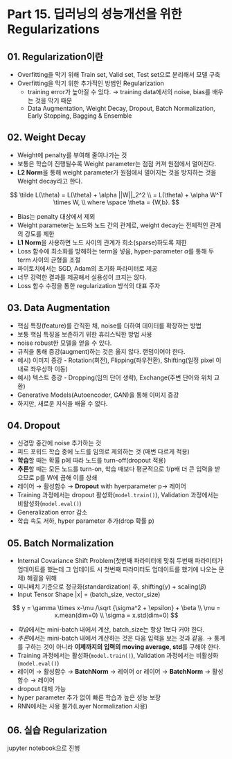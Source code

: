 # Part 15. 딥러닝의 성능개선을 위한 Regularizations



## 01. Regularization이란

- Overfitting을 막기 위해 Train set, Valid set, Test set으로 분리해서 모델 구축
- Overfitting을 막기 위한 추가적인 방법인 Regularization
  - training error가 높아질 수 있다. → training data에서의 noise, bias를 배우는 것을 막기 때문
  - Data Augmentation, Weight Decay, Dropout, Batch Normalization, Early Stopping, Bagging & Ensemble



## 02. Weight Decay

- Weight에 penalty를 부여해 줄여나가는 것
- 보통은 학습이 진행될수록 Weight parameter는 점점 커져 원점에서 멀어진다.
- **L2 Norm**을 통해 weight parameter가 원점에서 멀어지는 것을 방지하는 것을 Weight decay라고 한다.

$$
\tilde L(\theta) = L(\theta) + \alpha ||W||_2^2 \\ = L(\theta) + \alpha W^T \times W, \\ where \space \theta = {W,b}.
$$

- Bias는 penalty 대상에서 제외
- Weight parameter는 노드와 노드 간의 관계로, weight decay는 전체적인 관계의 강도를 제한
- **L1 Norm**을 사용하면 노드 사이의 관계가 희소(sparse)하도록 제한
- Loss 함수에 최소화를 방해하는 term을 넣음, hyper-parameter $\alpha$를 통해 두 term 사이의 균형을 조절
- 파이토치에서는 SGD, Adam의 초기화 파라미터로 제공
- 너무 강력한 결과를 제공해서 실용성이 크지는 않다.
- Loss 함수 수정을 통한 regularization 방식의 대표 주자



## 03. Data Augmentation

- 핵심 특징(feature)를 간직한 채, noise를 더하여 데이터를 확장하는 방법
- 보통 핵심 특징을 보존하기 위한 휴리스틱한 방법 사용
- noise robust한 모델을 얻을 수 있다.
- 규칙을 통해 증강(augment)하는 것은 옳지 않다. 랜덤이어야 한다.
- 예시) 이미지 증강 - Rotation(회전), Flipping(좌우전환), Shifting(일정 pixel 이내로 좌우상하 이동)
- 예시) 텍스트 증강 - Dropping(임의 단어 생략), Exchange(주변 단어와 위치 교환)
- Generative Models(Autoencoder, GAN)을 통해 이미지 증강
- 하지만, 새로운 지식을 배울 수 없다.



## 04. Dropout

- 신경망 중간에 noise 추가하는 것
- 피드 포워드 학습 중에 노드를 임의로 제외하는 것 (매번 다르게 적용)
- **학습**할 때는 확률 p에 따라 노드를 turn-off(dropout 적용)
- **추론**할 때는 모든 노드를 turn-on, 학습 때보다 평균적으로 1/p배 더 큰 입력을 받으므로 p를 W에 곱해 이를 상쇄
- 레이어 → 활성함수 → **Dropout** with hyerparameter p→ 레이어
- Training 과정에서는 dropout 활성화(`model.train()`), Validation 과정에서는 비활성화(`model.eval()`)
- Generalization error 감소
- 학습 속도 저하, hyper parameter 추가(drop 확률 p)



## 05. Batch Normalization

- Internal Covariance Shift Problem(첫번째 파라미터에 맞춰 두번째 파라미터가 업데이트를 했는데 그 업데이트 시 첫번째 파라미터도 업데이트를 했기에 나오는 문제) 해결을 위해
- 미니배치 기준으로 정규화(standardization) 후, shifting($\gamma$) + scaling($\beta$)
- Input Tensor Shape |x| = (batch_size, vector_size)

$$
y = \gamma \times x-\mu /\sqrt {\sigma^2 + \epsilon} + \beta \\ \mu = x.mean(dim=0) \\ \sigma = x.std(dim=0)
$$

- *학습*에서는 mini-batch 내에서 계산, batch_size는 항상 1보다 커야 한다.
- *추론*에서는 mini-batch 내에서 계산하는 것은 다음 입력을 보는 것과 같음. → 통계를 구하는 것이 아니라 **이제까지의 입력의 moving average, std**를 구해야 한다.
- Training 과정에서는 활성화(`model.train()`), Validation 과정에서는 비활성화(`model.eval()`)
- 레이어 → 활성함수 → **BatchNorm** → 레이어 or 레이어 → **BatchNorm** → 활성함수 → 레이어
- dropout 대체 가능
- hyper parameter 추가 없이 빠른 학습과 높은 성능 보장
- RNN에서는 사용 불가(Layer Normalization 사용)



## 06. 실습 Regularization

jupyter notebook으로 진행